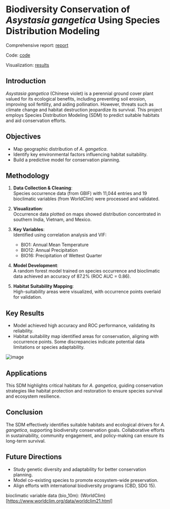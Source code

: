 # Biodiversity Conservation of *Asystasia gangetica* Using Species Distribution Modeling

Comprehensive report: [report](report.md)

Code: [code](code.py)

Visualization: [results](results)

## Introduction
*Asystasia gangetica* (Chinese violet) is a perennial ground cover plant valued for its ecological benefits, including preventing soil erosion, improving soil fertility, and aiding pollination. However, threats such as climate change and habitat destruction jeopardize its survival. This project employs Species Distribution Modeling (SDM) to predict suitable habitats and aid conservation efforts.

## Objectives
- Map geographic distribution of *A. gangetica*.
- Identify key environmental factors influencing habitat suitability.
- Build a predictive model for conservation planning.

## Methodology
1. **Data Collection & Cleaning**:  
   Species occurrence data (from GBIF) with 11,044 entries and 19 bioclimatic variables (from WorldClim) were processed and validated.
   
2. **Visualization**:  
   Occurrence data plotted on maps showed distribution concentrated in southern India, Vietnam, and Mexico.
   
3. **Key Variables**:  
   Identified using correlation analysis and VIF:
   - BIO1: Annual Mean Temperature  
   - BIO12: Annual Precipitation  
   - BIO16: Precipitation of Wettest Quarter  

4. **Model Development**:  
   A random forest model trained on species occurrence and bioclimatic data achieved an accuracy of 87.2% (ROC AUC = 0.86). 

5. **Habitat Suitability Mapping**:  
   High-suitability areas were visualized, with occurrence points overlaid for validation.

## Key Results
- Model achieved high accuracy and ROC performance, validating its reliability.
- Habitat suitability map identified areas for conservation, aligning with occurrence points. Some discrepancies indicate potential data limitations or species adaptability.

![image](https://github.com/user-attachments/assets/0bb268cb-1272-4c9f-8853-3de1fea1c1b7)

## Applications
This SDM highlights critical habitats for *A. gangetica*, guiding conservation strategies like habitat protection and restoration to ensure species survival and ecosystem resilience.

## Conclusion
The SDM effectively identifies suitable habitats and ecological drivers for *A. gangetica*, supporting biodiversity conservation goals. Collaborative efforts in sustainability, community engagement, and policy-making can ensure its long-term survival.

## Future Directions
- Study genetic diversity and adaptability for better conservation planning.
- Model co-existing species to promote ecosystem-wide preservation.
- Align efforts with international biodiversity programs (CBD, SDG 15).

bioclimatic variable data (bio_10m): (WorldClim)[https://www.worldclim.org/data/worldclim21.html]
